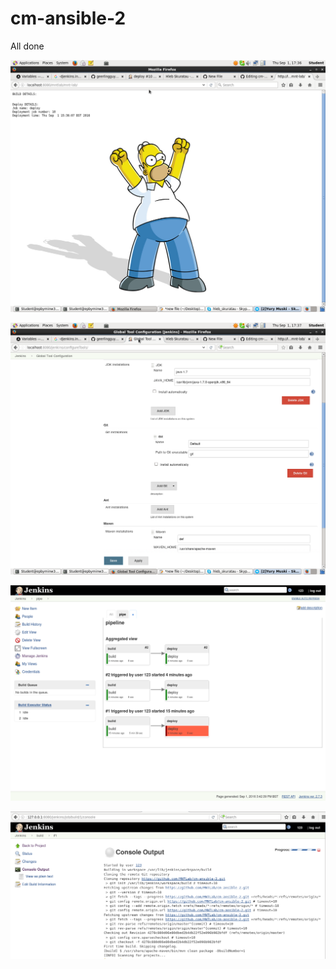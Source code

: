 # cm-ansible-2

All done

![Alt text](/vagrant/resources/1.png "scr1")

![Alt text](/vagrant/resources/2.png "scr1")

![Alt text](/vagrant/resources/3.png "scr1")

![Alt text](/vagrant/resources/4.png "scr1")
